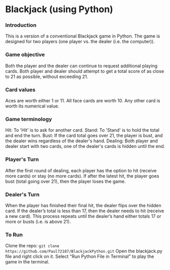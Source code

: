 # Blackjack (using Python)

### Introduction
This is a version of a conventional Blackjack game in Python.
The game is designed for two players (one player vs. the dealer (i.e. the computer)).

### Game objective
Both the player and the dealer can continue to request additional playing cards.
Both player and dealer should attempt to get a total score of as close to 21 as possible, without exceeding 21.

### Card values
Aces are worth either 1 or 11.
All face cards are worth 10.
Any other card is worth its numerical value.

### Game terminology
Hit: To 'Hit' is to ask for another card.
Stand: To 'Stand' is to hold the total and end the turn.
Bust: If the card total goes over 21, the player is bust, and the dealer wins regardless of the dealer's hand.
Dealing: Both player and dealer start with two cards, one of the dealer's cards is hidden until the end.

### Player's Turn
After the first round of dealing, each player has the option to hit (receive more cards) or stay (no more cards). If after the latest hit, the player goes bust (total going over 21), then the player loses the game.

### Dealer's Turn
When the player has finished their final hit, the dealer flips over the hidden card. If the dealer’s total is less than 17, then the dealer needs to hit (receive a new card). This process repeats until the dealer’s hand either totals 17 or more or busts (i.e. is above 21).

### To Run
Clone the repo: `git clone https://github.com/Paul72187/BlackjackPython.git`
Open the blackjack.py file and right click on it. Select "Run Python File in Terminal" to play the game in the terminal.

